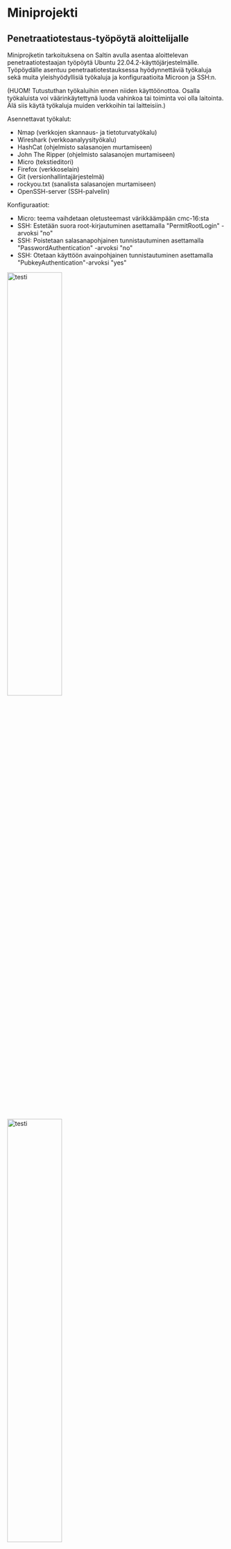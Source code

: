 # Miniprojekti

## Penetraatiotestaus-työpöytä aloittelijalle
Miniprojketin tarkoituksena on Saltin avulla asentaa aloittelevan penetraatiotestaajan työpöytä Ubuntu 22.04.2-käyttöjärjestelmälle. Työpöydälle asentuu penetraatiotestauksessa hyödynnettäviä työkaluja sekä muita yleishyödyllisiä työkaluja ja konfiguraatioita Microon ja SSH:n. 

(HUOM! Tutustuthan työkaluihin ennen niiden käyttöönottoa. Osalla työkaluista voi väärinkäytettynä luoda vahinkoa tai toiminta voi olla laitointa. Älä siis käytä työkaluja muiden verkkoihin tai laitteisiin.)

Asennettavat työkalut:
- Nmap (verkkojen skannaus- ja tietoturvatyökalu)
- Wireshark (verkkoanalyysityökalu)
- HashCat (ohjelmisto salasanojen murtamiseen)
- John The Ripper (ohjelmisto salasanojen murtamiseen)
- Micro (tekstieditori)
- Firefox (verkkoselain)
- Git (versionhallintajärjestelmä)
- rockyou.txt (sanalista salasanojen murtamiseen)
- OpenSSH-server (SSH-palvelin)

Konfiguraatiot:
- Micro: teema vaihdetaan oletusteemast värikkäämpään cmc-16:sta
- SSH: Estetään suora root-kirjautuminen asettamalla "PermitRootLogin" -arvoksi "no"
- SSH: Poistetaan salasanapohjainen tunnistautuminen asettamalla "PasswordAuthentication" -arvoksi "no"
- SSH: Otetaan käyttöön avainpohjainen tunnistautuminen asettamalla "PubkeyAuthentication"-arvoksi "yes"

<img src="/images/nmap.png" alt="testi" title="testi" width="50%" height="50%">
<img src="/images/wire.png" alt="testi" title="testi" width="50%" height="50%">
<img src="/images/micro.png" alt="testi" title="testi" width="50%" height="50%">
<img src="/images/hashcat.png" alt="testi" title="testi" width="50%" height="50%">
<img src="/images/rockyou.png" alt="testi" title="testi" width="50%" height="50%">



# Työpöydän käyttöönotto


Työpöydän asennus vaatiin Saltin käyttöä. Asenna ensin Salt-ohjelmisto. Ohjeet asennukseen löytyvät osoitteesta https://docs.saltproject.io/salt/install-guide/en/latest/topics/install-by-operating-system/ubuntu.html#install-salt-on-ubuntu-22-04-jammy. 

## Työpöydän asennus
Aja ensin <code>sudo apt-get update</code>, jotta paketinhallintajärjestelmä on ajan tasalla.

    sudo apt-get update

Luodaan polku <code>/srv/salt</code> ja polkuun kansio "pen-tools", joka toimii myös tilan nimenä.
     
    sudo mkdir -p /srv/salt/pen-tools
    
Luodaan tilatiedosto <code>init.sls</code> polkuun <code>/srv/salt/pen-tools</code>.

    sudo nano /srv/salt/pen-tools/init.sls

Kopioi YAML-koodi ja lisää se tiedostoon.

````
#software installation
tools_installation:
  pkg.installed:
    - pkgs:
      - wireshark
      - micro
      - nmap
      - git
      - hashcat
      - openssh-server
      - firefox

#John The Ripper installation
/usr/local/bin/john:
  file.directory:
    - makedirs: True

john_repo:
  git.latest:
    - name: https://github.com/openwall/john.git
    - target: /usr/local/bin/john


#Wordlist download
/usr/local/bin/wordlists/rockyou.txt:
  file.managed:
    - makedirs: True
    - source: https://github.com/brannondorsey/naive-hashcat/releases/download/data/rockyou.txt
    - mode: "0755"
    - skip_verify: True
    
#Micro theme configuration
/etc/skel/.config:
  file.directory
    
/etc/skel/.config/micro:
  file.directory

/etc/skel/.config/micro/settings.json:
  file.managed:
    - source: https://raw.githubusercontent.com/JuhoTuovinen/linux-course/main/micro-config/settings.json
    - mode: "0755"
    - skip_verify: True
    
#ssh configuration
/etc/ssh/sshd_config:
  file.managed:
    - source: https://raw.githubusercontent.com/JuhoTuovinen/linux-course/main/ssh-config/sshd_config
    - skip_verify: True
sshd:
  service.running:
    - watch:
      - file: /etc/ssh/sshd_config

    
````

<code>ctrl + X</code> + <code>Y</code> + <code>Enter</code> tallettaa tiedoston ja poistuu Nano-tekstieditorista.

    
Kutsutaan tilaa paikallisesti.
    
    sudo salt-call --local state.apply pen-tools

Asennus kestää noin 5 minuuuttia. Jos asennus onnistuu näkymäsi tulisi näyttää tältä:

<img src="/images/lopputulos.png" alt="testi" title="testi" width="50%" height="50%">
    
Jotta Microon saadaan teema vaihdettua cmc-16:sta, täytyy ensin luoda polku konfiguraatiotiedostoon, koska sitä ei ole automaattisesti luotu ennen Micron käyttöön ottoa. Sen jälkeen käyttäjän täytyy kopioida <code>/etc/skel/.config/micro.settings.json</code>- tiedosto käyttäjän polkuun <code>~/.config/micro/settings.json</code>

    sudo mkdir -p ~/.config/micro && sudo cp /etc/skel/.config/micro/settings.json ~/.config/micro/settings.json
 
Työpöytä on asennettu ja tarvittavat konfiguraatiot tehty.

- John The Ripper sekä rockyou.txt löytyy polusta <code>/usr/local/bin</code>


# Projektin toteutus

## Rauta
````
Apple MacBook 2015
macOs Monterey versio 12.6.4
Ram -muistia 16GB
````
Ohjelmistot

- UTM Version 4.1.6 (75)
- Ubuntu 22.04.2 (Jammy) (virtuaalikone)
- Salt

## Salt

Asensin Saltin Ubunntulle SaltStack:n ohjeiden mukaan (https://docs.saltproject.io/salt/install-guide/en/latest/topics/install-by-operating-system/ubuntu.html).

Testasin, että saadaan Saltilla yhteys itseemme.
   
    sudo salt-call --local test.ping
    
 <img src="/images/kuva96.png" alt="testi" title="testi" width="70%" height="70%">

Yhteys saatiin, eli Salt on asentunut.

## Ohjelmien käsin asennus

Aloitin projektin ensimmäisen vaiheen asentamalla aiemmin mainitut ohjelmat käsin paketinhallinnasta. Tällä tavoin testataan, että ohjelmat löytyvät paketinhallinnasta, ja että ne toimivat.

Ensimmäiseksi päivitin paketinhalinnan.

    sudo apt-get update 

Sen jälkeen asennutin jokaisen ohjelman paketinhallinnasta käsin.

    sudo apt install <ohjelma>
    
Testasin, että ohjelmat toimivat.


## Ohjelmien asennuksen automatisointi

Tarkoituksena on automatisoida äsken ladattujen ohjelmistojen asennus Saltilla. Luon tilan, joka asennuttaa ohjelmat.


Loin polun <code>/srv/salt</code>, jonka jälkeen loin polkuun kansion <code>pen-tools</code>.

    sudo mkdir -p /srv/salt/pen-tools

Loin tilatiedoston <code>pen-tools</code>- kansioon.

    sudo nano /srv/salt/pen-tools/init.sls
    
    
Lisäsin tilatiedostoon YAML-koodia, joilla ohjelmien asennus tapahtuu.

```
tools_installation:
  pkg.installed:
    - pkgs:
      - wireshark
      - micro
      - nmap
      - firefox
      - git
      - hashcat 

```
- <code>tools_installation</code> on tilan ID.
- <code>pkg.installed</code> lataa ohjelmat paketinhallinnasta.
- <code>pkgs</code> parametri kertoo mitkä ohjelmat ladataan.

Testasin onnistuuko automatisoitu ohjelmien asentaminen paikallisesti.

    sudo salt-call --local state.apply pen-tools

Salt ilmoitti, että ohjelmat ovat jo asennettu. Eli ohjelmat asentuvat toivotunlaisesti.

 <img src="/images/kuva97.png" alt="testi" title="testi" width="70%" height="70%">


## Ohjelma paketinhallinnan ulkopuolelta

Tarkoitus on ladata John The Ripper-työkalu paketinhallinnan ulkopuolelta. Hyötyjä ohjelman asentamisen paketinhallinan ulkopuolelta on mm., että saadaan varmasti uusin versio ladattua tai voidaan valita ladattava (esim. vanhempi) versio.

Aloitin lataamalla työkalun ensin käsin Githubista (https://github.com/openwall/john).

     git clone https://github.com/openwall/john.git
     
<img src="/images/kuva98.png" alt="testi" title="testi" width="70%" height="70%">

Seuraavaksi automatisoin latauksen. Testausvaiheessa luon oman tilan pelkästään kyseisen työkalun asennukseen.

Jokaisella käyttäjällä on ainakin yksi yhteinen hakemisto <code>/usr/local/bin</code>. Ladattaessa ohjelma polkuun saadaan, se jaettua kaikille Linux-käyttäjille. Ensiksi luodaan kansio <code>john</code> kyseiseen polkuun.

````
/usr/local/bin/john:
  file.directory:
    - makedirs: True
````

Kansion luonti onnistui.

<img src="/images/kuva99.png" alt="testi" title="testi" width="70%" height="70%">

Seuraavaksi Github-varasto täytyy ladata polkuun <code>/usr/local/bin/john</code>. Lisäsin tilaan YAML-koodia, joka lataa varaston haluamastani osoitteesta (https://github.com/openwall/john.git) ja tallentaa sen sisällön polkuun <code>/usr/local/bin/john</code>.


````
john_repo:
  git.latest:
    - name: https://github.com/openwall/john.git
    - target: /usr/local/bin/john
    

````
Polkuun <code>/usr/local/bin</code> luodaan onnistuneesti kansio, ja Github-varasto latautuu onnistuneesti kohteeseen, vaikkakin saadaan virheilmoitus. Vika on vielä selvittämättä. 

````
[ERROR   ] Command 'git' failed with return code: 128
[ERROR   ] stderr: fatal: not a git repository (or any of the parent directories): .git
[ERROR   ] retcode: 128
````

<img src="/images/kuva101.png" alt="testi" title="testi" width="70%" height="70%">


- <code>file.directory</code> varmistaa, että kansio löytyy.
- <code>makedirs: True</code> luo kansion, jos sitä ei ole.
- <code>git.latest</code> kloonaa Github varaston.
- <code>target</code> kertoo, minne github varasto kloonataan.

Lähde: Saltsatck, SALT.STATES.GIT, https://docs.saltproject.io/en/latest/ref/states/all/salt.states.git.html.

## Rockyou

Seuraavaksi tarkoitukseni on ladata salasanojen murtamisessa käytetty <code>rockyou.txt</code>- sanalista. Luodaan kansio polkuun <code>/usr/bin/local</code>, jonne tallennetaa sanalista. Tämä on tarkoitus automatisoida.

Ensiksi latasin sanalistan käsin osoitteesta https://github.com/brannondorsey/naive-hashcat/releases/download/data/rockyou.txt.

Testivaiheessa luodaan uusi tila, joka luo kansion "wordlists" ja lataa listan kansioon. Loin kansion <code>rockyou</code> polkuun <code>/srv/salt</code>, minne lisäsin YAML-koodia.

````
/usr/local/bin/wordlists/rockyou.txt:
  file.managed:
    - makedirs: True
    - source: https://github.com/brannondorsey/naive-hashcat/releases/download/data/rockyou.txt
    - mode: "0755"
 ````
- <code>file.managed</code> kerrotaan, että halutaan hallita tiedostoa.
- <code>makedirs: True</code> luo kansion, jos sitä ei ole.
- <code>source:</code> mistä tiedosto ladataan.
- <code>mode: "0755"</code> antaa omistaja ajaa, lukea ja kirjoittaa tiedoston päälle sekä ryhmän ja muiden käyttäjien lukea ja ajaa ohjelma.

Ajoin tilan ja sain virheilmoituksen.

<img src="/images/kuva102.png" alt="testi" title="testi" width="70%" height="70%">

Virheessä kerrotaan, että pitää lisätä <code>skip_verify</code> -parametri, joten lisäsin <code>- skip_verify: True
</code>.

Ajoin tilan uudestaan ja kansio luotiin sekä tiedosto ladattiin kansioon.

<img src="/images/kuva103.png" alt="testi" title="testi" width="70%" height="70%">

## Micron konfigurointi

Tarkoitus on vaihtaa Micron oletus teemaa värikkäämmäksi. Haluan teeman "cmc-16", joten ensiksi vaihdan sen käsin.

Avasin Micro-editorin ja painoin <code>ctrl + e</code>, jolloin avautuu komentorivi. Komentoriville kirjoitin <code>set colorscheme cmc-16</code>, jolloin teema vaihtuu. Micron mnuaalissa lukee, että configuraatio tiedosto on polussa <code>~/.config/micro</code> ja sieltä löysin tiedoston <code>settings.json</code>, jossa teema on määritelty.

 ```` 
 {
    "colorscheme": "cmc-16"
}
 ````

Loin uuden tilan "micro" testatakseni ominaisuutta. Lisäsin YAMLL-koodia, joka luo käyttäjän polkuun <code>/etc/skel/</code> kansiot <code>/.config/micro</code>. Sen jälkeen konfiguraatio tiedosto ladataan Github-varastostani ja tallennetaan äsken luotuun polkuun.

 
  ````
 /etc/skel/.config/micro:
  file.directory:
    - mode: "0755"

/etc/skel/.config/micro/settings.json:
  file.managed:
    - source: https://raw.githubusercontent.com/JuhoTuovinen/linux-course/main/>
    - mode: "0755"
    - skip_verify: True
 
 ````
- <code>file.directory</code> varmistaa, että kansio löytyy.
- <code>mode: "0755"</code> antaa omistaja ajaa, lukea ja kirjoittaa tiedoston päälle sekä ryhmän ja muiden käyttäjien lukea ja ajaa ohjelma.
- <code>file.managed</code> kerrotaan, että halutaan hallita tiedostoa.
- <code>source</code> lähde, josta tiedosto ladataan.
- <code>- skip_verify: True</code>ohittaa lähde-URL:n SSL/TLS-sertifikaatin varmennuksen. 
 
Ongelmana on, että konfiguraatiot Microon haetaan käyttäjän polusta <code>~/.config/micro</code>, joten muutokset täytyy tallentaa sinne. Tämän automatisoidessa Salt kuitenkin asentaa muutokset "root"-käyttäjälle, eikä henkilökohtaisille käyttäjille. Päädyin ratkaisuun, että käyttäjä itse ajaa terminaalissa komennon <code>sudo mkdir -p ~/.config/micro && sudo cp /etc/skel/.config/micro/settings.json ~/.config/micro/settings.json</code>, joka luo polun konfiguraatiokansioon ja kopioi konfiguraatio tiedosto polusta <code>/etc/skel/.config/micro/settings.json</code>, jonne se konfiguratio oli Saltilla asennettu.

## SSH:n asennus

Lopuksi vielä päätin lisätä SSH-palvelimen ja siihen tarvittavat konfiguraatiot. Halusin konfiguraatiot, jossa estetään suora root kirjautuminen, poistetaan salasanapohjainen tunnistautuminen ja otetaan käyttöön avainpohjainen tunnistautuminen.

Ensin asensin <code>openssh-server</code>:n käsin onnistuneesti.

    sudo apt install openssh-server
    
Muutin konfiguraatiotiedostoa polusta <code>/etc/ssh/sshd_config</code>

- <code>PermitRootLogin no</code>
- <code>PubkeyAuthentication yes</code>
- <code>PasswordAuthentication no</code>

Latasin tiedoston Githubiin, jotta sen Salt voi ladata sen sieltä käyttäjälle https://github.com/JuhoTuovinen/linux-course/blob/main/ssh-config/sshd_config.

Seuraavaksi lisäsin YAML-koodin automatisoidakseni prosessin. 


````
openssh-server:
  pkg.installed

/etc/ssh/sshd_config:
  file.managed:
    - source: https://raw.githubusercontent.com/JuhoTuovinen/linux-course/main/ssh-config/sshd_config
    - skip_verify: True
sshd:
  service.running:
    - watch:
      - file: /etc/ssh/sshd_config

````

Ensin asennetaan SSH. Ladataan konfiguraatio tiedosto Githubista ja varmistaa, että SSH on käynnissä.

Ajoi luomani "SSH"-tilan

    sudo salt-call --local state.apply ssh

Tila ajettiin onnistuneesti ja muutokset tulivat voimaan. Täydellisiä testejä ei ole vielä tehty ovatko konfiguraatiot voimassa.

<img src="/images/ssh.png" alt="testi" title="testi" width="60%" height="60%">
<img src="/images/sshd.png" alt="testi" title="testi" width="60%" height="60%">


## Lopputestaus

Lopuksi kopioin kaikkien yksittäisten tilojen YAML-koodit ja liitin ne yhteen tiedostoon. Loin tilan <code>pen-tools</code> ja ajoin sen.

      sudo salt-call --local state.apply pen-tools

Työpöytä asentui onnistuneesti.

<img src="/images/lopputulos.png" alt="testi" title="testi" width="50%" height="50%">

## Lähteet

Karvinen, Tero: Oppitunnit 11/05/2023, Palvelinten hallinta, h6-Puolikas, https://terokarvinen.com/2023/palvelinten-hallinta-2023-kevat/#h6-puolikas

Download Ubuntu Desktop, https://ubuntu.com/download/desktop

John The Ripper, Github, https://github.com/openwall/john

Rockyou wordlist, Github, https://github.com/brannondorsey/naive-hashcat/releases/download/data/rockyou.txt

Ubuntu - Salt install guide, https://docs.saltproject.io/salt/install-guide/en/latest/topics/install-by-operating-system/ubuntu.html#install-salt-on-ubuntu-22-04-jammy

SALT.STATES.GIT, Saltstack, https://docs.saltproject.io/en/latest/ref/states/all/salt.states.git.html

JuhoTuovinen, linux-course, h1-h6, Github, https://github.com/JuhoTuovinen/linux-course

SALT.STATES.PKG, SaltStack, https://docs.saltproject.io/en/latest/ref/states/all/salt.states.pkg.html
